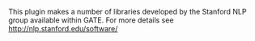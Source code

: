 This plugin makes a number of libraries developed by the Stanford NLP group
available within GATE. For more details see http://nlp.stanford.edu/software/